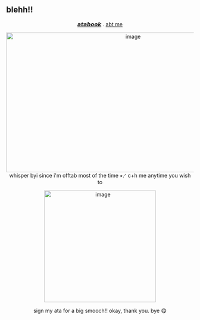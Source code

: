 ## blehh!!
 <p align="center">
  <a href="https://deerilyyvo.atabook.org/">
𝙖𝙩𝙖𝙗𝙤𝙤𝙠</a> .
  <a href="https://deerilyyvo.carrd.co/">abt me</a> 
  <p align="center">
   
   <p align="center">
   <img width="666" height="375" alt="image" src="https://github.com/user-attachments/assets/e4b5ffdc-249d-4643-8376-bb5e2d227b23" />
  whisper byi since i'm offtab most of the time ⭑.ᐟ c+h me anytime you wish to 
   
   <p align="center">
<img width="300" height="300" alt="image" src="https://i.pinimg.com/1200x/c0/45/3f/c0453f50e65416fc11fee8ce899ee4c4.jpg" />
<p align="center">
   sign my ata for a big smooch!! okay, thank you. bye 😋
  
 






 











